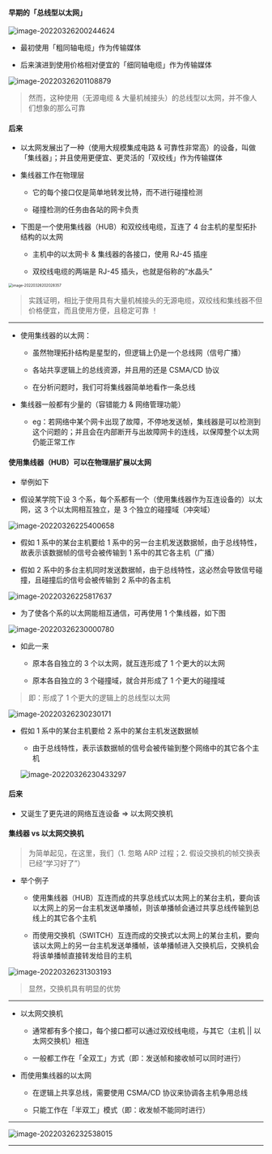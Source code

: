 #### 早期的「总线型以太网」

![image-20220326200244624](https://aliyun-oss-lpj.oss-cn-qingdao.aliyuncs.com/images/by-picgo/image-20220326200244624.png)

- 最初使用「粗同轴电缆」作为传输媒体

- 后来演进到使用价格相对便宜的「细同轴电缆」作为传输媒体

![image-20220326201108879](https://aliyun-oss-lpj.oss-cn-qingdao.aliyuncs.com/images/by-picgo/image-20220326201108879.png)

> 然而，这种使用（无源电缆 & 大量机械接头）的总线型以太网，并不像人们想象的那么可靠

#### 后来

- 以太网发展出了一种（使用大规模集成电路 & 可靠性非常高）的设备，叫做「集线器」；并且使用更便宜、更灵活的「双绞线」作为传输媒体

- 集线器工作在物理层

	- 它的每个接口仅是简单地转发比特，而不进行碰撞检测

	- 碰撞检测的任务由各站的网卡负责

- 下图是一个使用集线器（HUB）和双绞线电缆，互连了 4 台主机的星型拓扑结构的以太网

	- 主机中的以太网卡 & 集线器的各接口，使用 RJ-45 插座

	- 双绞线电缆的两端是 RJ-45 插头，也就是俗称的“水晶头”

<img src="https://aliyun-oss-lpj.oss-cn-qingdao.aliyuncs.com/images/by-picgo/image-20220326202028357.png" alt="image-20220326202028357" style="zoom:50%;" />

> 实践证明，相比于使用具有大量机械接头的无源电缆，双绞线和集线器不但价格便宜，而且使用方便，且稳定可靠 ！

---

- 使用集线器的以太网：

	- 虽然物理拓扑结构是星型的，但逻辑上仍是一个总线网（信号广播）

	- 各站共享逻辑上的总线资源，并且用的还是 CSMA/CD 协议

	- 在分析问题时，我们可将集线器简单地看作一条总线

- 集线器一般都有少量的（容错能力 & 网络管理功能）

	- eg：若网络中某个网卡出现了故障，不停地发送帧，集线器是可以检测到这个问题的；并且会在内部断开与出故障网卡的连线，以保障整个以太网仍能正常工作

#### 使用集线器（HUB）可以在物理层扩展以太网

- 举例如下

- 假设某学院下设 3 个系，每个系都有一个（使用集线器作为互连设备的）以太网，这 3 个以太网相互独立，是 3 个独立的碰撞域（冲突域）

![image-20220326225400658](https://aliyun-oss-lpj.oss-cn-qingdao.aliyuncs.com/images/by-picgo/image-20220326225400658.png)

- 假如 1 系中的某台主机要给 1 系中的另一台主机发送数据帧，由于总线特性，故表示该数据帧的信号会被传输到 1 系中的其它各主机（广播）

- 假如 2 系中的多台主机同时发送数据帧，由于总线特性，这必然会导致信号碰撞，且碰撞后的信号会被传输到 2 系中的各主机

![image-20220326225817637](https://aliyun-oss-lpj.oss-cn-qingdao.aliyuncs.com/images/by-picgo/image-20220326225817637.png)

- 为了使各个系的以太网能相互通信，可再使用 1 个集线器，如下图

![image-20220326230000780](https://aliyun-oss-lpj.oss-cn-qingdao.aliyuncs.com/images/by-picgo/image-20220326230000780.png)

- 如此一来

	- 原本各自独立的 3 个以太网，就互连形成了 1 个更大的以太网

	- 原本各自独立的 3 个碰撞域，就合并形成了 1 个更大的碰撞域

> 即：形成了 1 个更大的逻辑上的总线型以太网

![image-20220326230230171](https://aliyun-oss-lpj.oss-cn-qingdao.aliyuncs.com/images/by-picgo/image-20220326230230171.png)

- 假如 1 系中的某台主机要给 2 系中的某台主机发送数据帧

	- 由于总线特性，表示该数据帧的信号会被传输到整个网络中的其它各个主机

	![image-20220326230433297](https://aliyun-oss-lpj.oss-cn-qingdao.aliyuncs.com/images/by-picgo/image-20220326230433297.png)

#### 后来

- 又诞生了更先进的网络互连设备 => 以太网交换机

#### 集线器 vs 以太网交换机

> 为简单起见，在这里，我们（1. 忽略 ARP 过程；2. 假设交换机的帧交换表已经“学习好了”）

- 举个例子

	- 使用集线器（HUB）互连而成的共享总线式以太网上的某台主机，要向该以太网上的另一台主机发送单播帧，则该单播帧会通过共享总线传输到总线上的其它各个主机

	- 而使用交换机（SWITCH）互连而成的交换式以太网上的某台主机，要向该以太网上的另一台主机发送单播帧，该单播帧进入交换机后，交换机会将该单播帧直接转发给目的主机

![image-20220326231303193](https://aliyun-oss-lpj.oss-cn-qingdao.aliyuncs.com/images/by-picgo/image-20220326231303193.png)

> 显然，交换机具有明显的优势

---

- 以太网交换机

	- 通常都有多个接口，每个接口都可以通过双绞线电缆，与其它（主机 || 以太网交换机）相连

	- 一般都工作在「全双工」方式（即：发送帧和接收帧可以同时进行）

- 而使用集线器的以太网

	- 在逻辑上共享总线，需要使用 CSMA/CD 协议来协调各主机争用总线

	- 只能工作在「半双工」模式（即：收发帧不能同时进行）

---

![image-20220326232538015](https://aliyun-oss-lpj.oss-cn-qingdao.aliyuncs.com/images/by-picgo/image-20220326232538015.png)

---

















